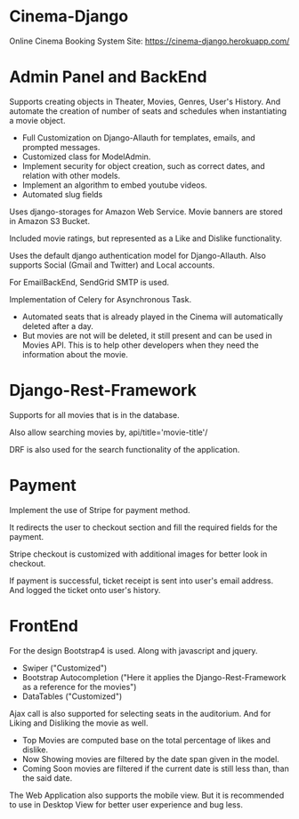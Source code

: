 # Cinema-Django
Online Cinema Booking System
Site: https://cinema-django.herokuapp.com/

# Admin Panel and BackEnd
Supports creating objects in Theater, Movies, Genres, User's History.
And automate the creation of number of seats and schedules when instantiating a movie object.

 - Full Customization on Django-Allauth for templates, emails, and prompted messages.
 - Customized class for ModelAdmin.
 - Implement security for object creation, such as correct dates, and relation with other models.
 - Implement an algorithm to embed youtube videos.
 - Automated slug fields

Uses django-storages for Amazon Web Service.
Movie banners are stored in Amazon S3 Bucket.

Included movie ratings, but represented as a Like and Dislike functionality.

Uses the default django authentication model for Django-Allauth.
Also supports Social (Gmail and Twitter) and Local accounts.

For EmailBackEnd, SendGrid SMTP is used.

Implementation of Celery for Asynchronous Task.
 - Automated seats that is already played in the Cinema will automatically deleted after a day.
 - But movies are not will be deleted, it still present and can be used in Movies API.
   This is to help other developers when they need the information about the movie.


# Django-Rest-Framework
Supports for all movies that is in the database.

Also allow searching movies by, api/title='movie-title'/

DRF is also used for the search functionality of the application.

# Payment
Implement the use of Stripe for payment method.

It redirects the user to checkout section and fill the required fields for the payment.

Stripe checkout is customized with additional images for better look in checkout.

If payment is successful, ticket receipt is sent into user's email address.
And logged the ticket onto user's history.

# FrontEnd
For the design Bootstrap4 is used.
Along with javascript and jquery.

 - Swiper ("Customized")
 - Bootstrap Autocompletion ("Here it applies the Django-Rest-Framework as a reference for the movies")
 - DataTables ("Customized")
 
Ajax call is also supported for selecting seats in the auditorium. 
And for Liking and Disliking the movie as well.

 - Top Movies are computed base on the total percentage of likes and dislike.
 - Now Showing movies are filtered by the date span given in the model.
 - Coming Soon movies are filtered if the current date is still less than, than the said date.

The Web Application also supports the mobile view. But it is recommended to use in Desktop View
for better user experience and bug less.

